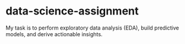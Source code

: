 # data-science-assignment
My task is to perform exploratory data analysis (EDA), build predictive models, and derive actionable insights. 
